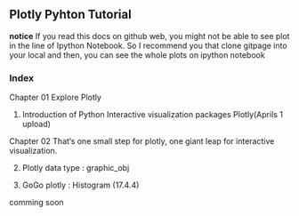 ## Plotly Pyhton Tutorial
**notice** 
If you read this docs on github web, you might not be able to see plot in the line of Ipython Notebook. 
So I recommend you that clone gitpage into your local and then, you can see the whole plots on ipython notebook

### Index 
Chapter 01 Explore Plotly

1. Introduction of Python Interactive visualization packages Plotly(Aprils 1 upload)

Chapter 02 That‘s one small step for plotly, one giant leap for interactive visualization.

2. Plotly data type : graphic_obj

3. GoGo plotly : Histogram (17.4.4)

comming soon
